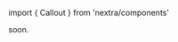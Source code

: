 import { Callout } from 'nextra/components'
 
<Callout type="warning" emoji="⚠️">
  soon.
</Callout>